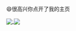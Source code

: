 😄很高兴你点开了我的主页

<a href="https://github.com/anuraghazra/github-readme-stats">
  <img align="center" src="https://github-readme-stats.vercel.app/api?username=LLmoskk&count_private=true&show_icons=true" />
</a>
<a href="https://github.com/anuraghazra/convoychat">
  <img align="center" src="https://github-readme-stats.vercel.app/api/top-langs/?username=LLmoskk&langs_count=8&count_private=true&layout=compact&hide=javascript,html,css,CoffeeScript&card_width=250" />
</a>
